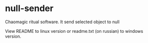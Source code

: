 # null-sender
Chaomagic ritual software. It send selected object to null

View README to linux version or readme.txt (on russian) to windows version.
